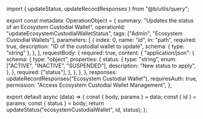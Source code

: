 import { updateStatus, updateRecordResponses } from "@b/utils/query";

export const metadata: OperationObject = {
  summary: "Updates the status of an Ecosystem Custodial Wallet",
  operationId: "updateEcosystemCustodialWalletStatus",
  tags: ["Admin", "Ecosystem Custodial Wallets"],
  parameters: [
    {
      index: 0,
      name: "id",
      in: "path",
      required: true,
      description: "ID of the custodial wallet to update",
      schema: { type: "string" },
    },
  ],
  requestBody: {
    required: true,
    content: {
      "application/json": {
        schema: {
          type: "object",
          properties: {
            status: {
              type: "string",
              enum: ["ACTIVE", "INACTIVE", "SUSPENDED"],
              description: "New status to apply",
            },
          },
          required: ["status"],
        },
      },
    },
  },
  responses: updateRecordResponses("Ecosystem Custodial Wallet"),
  requiresAuth: true,
  permission: "Access Ecosystem Custodial Wallet Management",
};

export default async (data) => {
  const { body, params } = data;
  const { id } = params;
  const { status } = body;
  return updateStatus("ecosystemCustodialWallet", id, status);
};
